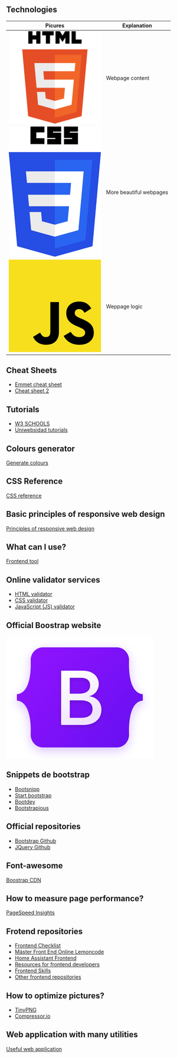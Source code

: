 ## Technologies
| Picures | Explanation |
|---|---|
| <img src="./img/HTML5.png" alt="HTML5 logo" width="250px" height="250px"> | Webpage content |
| <img src="./img/CSS3.png" alt="CCS3 logo" width="250px" hegiht="350px"> | More beautiful webpages |
| <img src="./img/JS.png" alt="JS logo" width="250px" height="250px"> | Weppage logic |

## Cheat Sheets
- [Emmet cheat sheet](https://drive.google.com/file/d/1CZOgAskeZD0inmB4S3vxtzeiFiqccyDE/view?usp=sharing)
- [Cheat sheet 2](https://coderslink.com/talento/blog/ahorra-tiempo-al-escribir-codigo-html-en-visual-studio-code-utilizando-emmet/)

## Tutorials
- [W3 SCHOOLS](https://www.w3schools.com/)
- [Uniwebsidad tutorials](https://uniwebsidad.com/)

## Colours generator
[Generate colours](https://colorschemedesigner.com/csd-3.5/)

## CSS Reference
[CSS reference](https://lenguajecss.com/css/)

## Basic principles of responsive web design
[Principles of responsive web design](https://blog.froont.com/9-basic-principles-of-responsive-web-design/)

## What can I use?
[Frontend tool](https://caniuse.com/)

## Online validator services
- [HTML validator](https://validator.w3.org/)
- [CSS validator](https://jigsaw.w3.org/css-validator/)
- [JavaScript (JS) validator](https://beautifytools.com/javascript-validator.php)

## Official Boostrap website
[![Bootstrap website](img/bootstrap.png)](https://getbootstrap.com/)

## Snippets de bootstrap
- [Bootsnipp](https://www.bootsnipp.com)
- [Start bootstrap](https://www.startbootstrap.com/snippets)
- [Bootdey](https://www.bootdey.com)
- [Bootstrapious](https://www.bootstrapious.com/snippets)

## Official repositories
- [Bootstrap Github](https://github.com/twbs)
- [JQuery Github](https://github.com/jquery/jquery)

## Font-awesome
[Boostrap CDN](https://www.bootstrapcdn.com/fontawesome/)

## How to measure page performance?
[PageSpeed Insights](https://pagespeed.web.dev/)

## Frotend repositories
- [Frontend Checklist](https://github.com/thedaviddias/Front-End-Checklist)
- [Máster Front End Online Lemoncode](https://github.com/Lemoncode/master-frontend-lemoncode)
- [Home Assistant Frontend](https://github.com/home-assistant/frontend)
- [Resources for frontend developers](https://github.com/mrcodedev/frontend-developer-resources)
- [Frontend Skills](https://github.com/FrontendMasters)
- [Other frontend repositories](https://github.com/topics/frontend)

## How to optimize pictures?
- [TinyPNG](https://tinypng.com/)
- [Compressor.io](https://compressor.io/)

## Web application with many utilities
[Useful web application](https://smalldev.tools/)